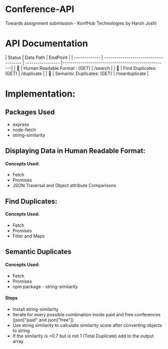 # Conference-API
Towards assignment submission - KonfHub Technologies by Harsh Joshi

# API Documentation
| Status        | Data                                           Path        | EndPoint						  |
| ------------- | -------------------------------------  | ----------------- |----------------------------------------------------|
| :green_heart: | Human Readable Format : (GET)          | /search           |
| :green_heart: | Find Duplicates: (GET)                 | /duplicate        |
| :green_heart: | Semantic Duplicates: (GET)             | /nearduplicate    |

# Implementation: 

## Packages Used
* express
* node-fetch
* string-similarity

## Displaying Data in Human Readable Format:
#### Concepts Used:
* Fetch
* Promises
* JSON Traversal and Object attribute Comparisons

## Find Duplicates:
#### Concepts Used:
* Fetch
* Promises
* Filter and Maps


## Semantic Duplicates
#### Concepts Used:
* Fetch
* Promises
* npm package - string-similarity

#### Steps
* Install string-similarity
* Iterate for every possible combination inside paid and free conferences (json["paid" and json["free"])
* Use string similarity to calculate similarity score after converting objects to string 
* If the similarity is >0.7 but is not 1 (Total Duplicate) add to the output array.


